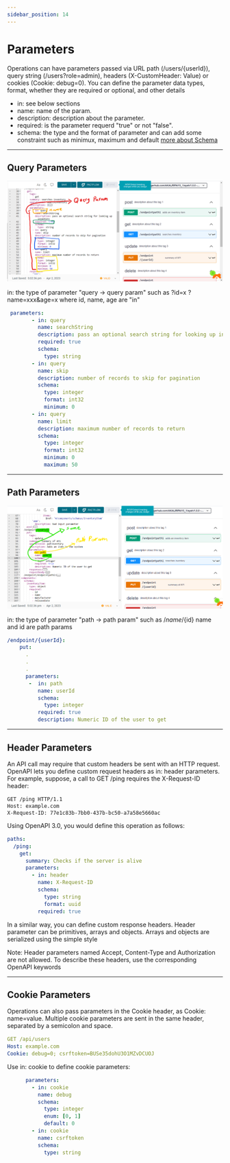 ```yaml
---
sidebar_position: 14
---
```

# Parameters

Operations can have parameters passed via URL path (/users/{userId}), query string (/users?role=admin), headers (X-CustomHeader: Value) or cookies (Cookie: debug=0). You can define the parameter data types, format, whether they are required or optional, and other details

- in: see below sections
- name: name of the param.
- description: description about the parameter.
- required: is the parameter requerd "true" or not "false".
- schema: the type and the format of parameter and can add some constraint such as minimux, maximum and default [more about Schema](https://swagger.io/docs/specification/data-models/)

---

## Query Parameters

![screenshot from swagger website](img3.png)

in: the type of parameter "query -> query param" such as ?id=x ?name=xxx&age=x where id, name, age are "in"

```yaml
 parameters:
        - in: query
          name: searchString
          description: pass an optional search string for looking up inventory
          required: true
          schema:
            type: string
        - in: query
          name: skip
          description: number of records to skip for pagination
          schema:
            type: integer
            format: int32
            minimum: 0
        - in: query
          name: limit
          description: maximum number of records to return
          schema:
            type: integer
            format: int32
            minimum: 0
            maximum: 50
```

---

## Path Parameters

![screenshot from swagger website](img4.png)

in: the type of parameter "path -> path param" such as /${name}/${id} name and id are path params

```yaml
/endpoint/{userId}:
    put:
      .
      .
      .
      parameters:
       -  in: path
          name: userId
          schema:
            type: integer
          required: true
          description: Numeric ID of the user to get
```

---

## Header Parameters

An API call may require that custom headers be sent with an HTTP request. OpenAPI lets you define custom request headers as in: header parameters. For example, suppose, a call to GET /ping requires the X-Request-ID header:

```
GET /ping HTTP/1.1
Host: example.com
X-Request-ID: 77e1c83b-7bb0-437b-bc50-a7a58e5660ac
```

Using OpenAPI 3.0, you would define this operation as follows:

```yaml
paths:
  /ping:
    get:
      summary: Checks if the server is alive
      parameters:
        - in: header
          name: X-Request-ID
          schema:
            type: string
            format: uuid
          required: true
```

In a similar way, you can define custom response headers. Header parameter can be primitives, arrays and objects. Arrays and objects are serialized using the simple style

Note: Header parameters named Accept, Content-Type and Authorization are not allowed. To describe these headers, use the corresponding OpenAPI keywords

---

## Cookie Parameters

Operations can also pass parameters in the Cookie header, as Cookie: name=value. Multiple cookie parameters are sent in the same header, separated by a semicolon and space.

```yaml
GET /api/users
Host: example.com
Cookie: debug=0; csrftoken=BUSe35dohU3O1MZvDCUOJ
```

Use in: cookie to define cookie parameters:

```yaml
      parameters:
        - in: cookie
          name: debug
          schema:
            type: integer
            enum: [0, 1]
            default: 0
        - in: cookie
          name: csrftoken
          schema:
            type: string
```
